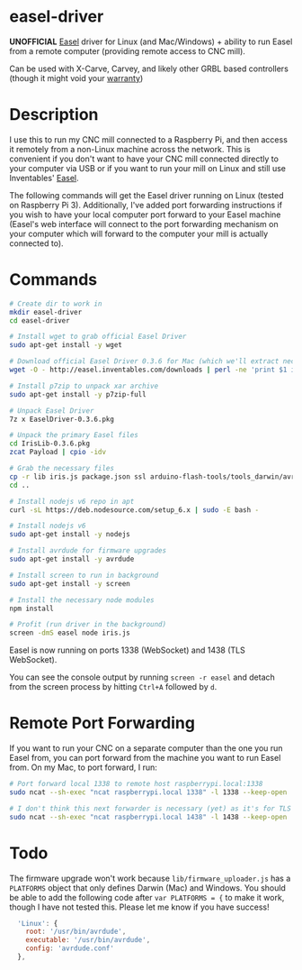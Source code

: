 # easel-driver
**UNOFFICIAL** [Easel](https://www.inventables.com/technologies/easel) driver for Linux (and Mac/Windows) + ability to run Easel from a remote computer (providing remote access to CNC mill).

Can be used with X-Carve, Carvey, and likely other GRBL based controllers (though it might void your [warranty](http://carvey-instructions.inventables.com/warranty/CarveyLimitedWarranty11.18.16.pdf))

# Description
I use this to run my CNC mill connected to a Raspberry Pi, and then access it remotely from a non-Linux machine across the network. This is convenient if you don't want to have your CNC mill connected directly to your computer via USB or if you want to run your mill on Linux and still use Inventables' [Easel](https://www.inventables.com/technologies/easel).

The following commands will get the Easel driver running on Linux (tested on Raspberry Pi 3). Additionally, I've added port forwarding instructions if you wish to have your local computer port forward to your Easel machine (Easel's web interface will connect to the port forwarding mechanism on your computer which will forward to the computer your mill is actually connected to).

# Commands
```sh
# Create dir to work in
mkdir easel-driver
cd easel-driver

# Install wget to grab official Easel Driver
sudo apt-get install -y wget

# Download official Easel Driver 0.3.6 for Mac (which we'll extract necessary components from)
wget -O - http://easel.inventables.com/downloads | perl -ne 'print $1 if /href="([^"]+EaselDriver-0.3.6.pkg[^"]*)/' | xargs wget -O EaselDriver-0.3.6.pkg

# Install p7zip to unpack xar archive
sudo apt-get install -y p7zip-full

# Unpack Easel Driver
7z x EaselDriver-0.3.6.pkg

# Unpack the primary Easel files
cd IrisLib-0.3.6.pkg
zcat Payload | cpio -idv

# Grab the necessary files
cp -r lib iris.js package.json ssl arduino-flash-tools/tools_darwin/avrdude/etc/avrdude.conf ../
cd ..

# Install nodejs v6 repo in apt
curl -sL https://deb.nodesource.com/setup_6.x | sudo -E bash -

# Install nodejs v6
sudo apt-get install -y nodejs

# Install avrdude for firmware upgrades
sudo apt-get install -y avrdude

# Install screen to run in background
sudo apt-get install -y screen

# Install the necessary node modules
npm install

# Profit (run driver in the background)
screen -dmS easel node iris.js
```

Easel is now running on ports 1338 (WebSocket) and 1438 (TLS WebSocket).

You can see the console output by running `screen -r easel` and detach from the screen process by hitting `Ctrl+A` followed by `d`.

# Remote Port Forwarding
If you want to run your CNC on a separate computer than the one you run Easel from, you can port forward from the machine you want to run Easel from. On my Mac, to port forward, I run:

```sh
# Port forward local 1338 to remote host raspberrypi.local:1338
sudo ncat --sh-exec "ncat raspberrypi.local 1338" -l 1338 --keep-open

# I don't think this next forwarder is necessary (yet) as it's for TLS WebSockets
sudo ncat --sh-exec "ncat raspberrypi.local 1438" -l 1438 --keep-open
```

# Todo
The firmware upgrade won't work because `lib/firmware_uploader.js` has a `PLATFORMS` object that only defines Darwin (Mac) and Windows. You should be able to add the following code after `var PLATFORMS = {` to make it work, though I have not tested this. Please let me know if you have success!

```javascript
  'Linux': {
    root: '/usr/bin/avrdude',
    executable: '/usr/bin/avrdude',
    config: 'avrdude.conf'
  },
```
